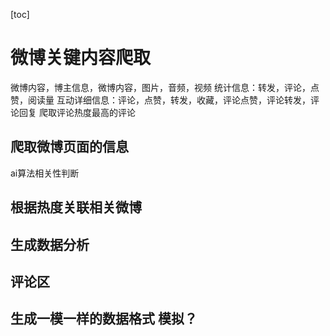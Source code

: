 [toc]

# 微博关键内容爬取
微博内容，博主信息，微博内容，图片，音频，视频
统计信息：转发，评论，点赞，阅读量
互动详细信息：评论，点赞，转发，收藏，评论点赞，评论转发，评论回复
爬取评论热度最高的评论

## 爬取微博页面的信息
ai算法相关性判断

## 根据热度关联相关微博

## 生成数据分析

## 评论区

## 生成一模一样的数据格式  模拟？
